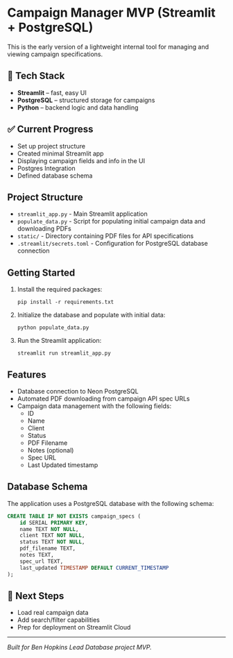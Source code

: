 # Campaign Manager MVP (Streamlit + PostgreSQL)

This is the early version of a lightweight internal tool for managing and viewing campaign specifications.

## 🧱 Tech Stack

- **Streamlit** – fast, easy UI
- **PostgreSQL** – structured storage for campaigns
- **Python** – backend logic and data handling

## ✅ Current Progress 

- Set up project structure
- Created minimal Streamlit app
- Displaying campaign fields and info in the UI
- Postgres Integration
- Defined database schema

## Project Structure

- `streamlit_app.py` - Main Streamlit application
- `populate_data.py` - Script for populating initial campaign data and downloading PDFs
- `static/` - Directory containing PDF files for API specifications
- `.streamlit/secrets.toml` - Configuration for PostgreSQL database connection

## Getting Started

1. Install the required packages:
   ```
   pip install -r requirements.txt
   ```

2. Initialize the database and populate with initial data:
   ```
   python populate_data.py
   ```

3. Run the Streamlit application:
   ```
   streamlit run streamlit_app.py
   ```

## Features

- Database connection to Neon PostgreSQL
- Automated PDF downloading from campaign API spec URLs
- Campaign data management with the following fields:
  - ID
  - Name
  - Client
  - Status 
  - PDF Filename
  - Notes (optional)
  - Spec URL
  - Last Updated timestamp

## Database Schema

The application uses a PostgreSQL database with the following schema:

```sql
CREATE TABLE IF NOT EXISTS campaign_specs (
    id SERIAL PRIMARY KEY,
    name TEXT NOT NULL,
    client TEXT NOT NULL,
    status TEXT NOT NULL,
    pdf_filename TEXT,
    notes TEXT,
    spec_url TEXT,
    last_updated TIMESTAMP DEFAULT CURRENT_TIMESTAMP
);
``` 

## 🚧 Next Steps

- Load real campaign data
- Add search/filter capabilities
- Prep for deployment on Streamlit Cloud

---

*Built for Ben Hopkins Lead Database project MVP.*